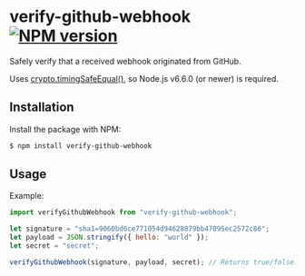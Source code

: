# verify-github-webhook [![NPM version](http://img.shields.io/npm/v/verify-github-webhook.svg?style=flat-square)](https://www.npmjs.org/package/verify-github-webhook)

Safely verify that a received webhook originated from GitHub.

Uses [crypto.timingSafeEqual()](https://nodejs.org/api/crypto.html#crypto_crypto_timingsafeequal_a_b), so Node.js v6.6.0 (or newer) is required.

## Installation

Install the package with NPM:

```bash
$ npm install verify-github-webhook
```

## Usage

Example:

```js
import verifyGithubWebhook from "verify-github-webhook";

let signature = "sha1=9060bd6ce771054d94628879bb47095ec2572c86";
let payload = JSON.stringify({ hello: "world" });
let secret = "secret";

verifyGithubWebhook(signature, payload, secret); // Returns true/false.
```
